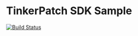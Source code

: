 # TinkerPatch SDK Sample

[![Build Status](https://travis-ci.org/TinkerPatch/tinkerpatch-sample.svg?branch=master)](https://travis-ci.org/TinkerPatch/tinkerpatch-sample)
